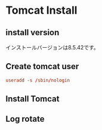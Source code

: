 # Tomcat Install

## install version

インストールバージョンは8.5.42です。

## Create tomcat user

```conf
useradd -s /sbin/nologin
```

## Install Tomcat

## Log rotate
